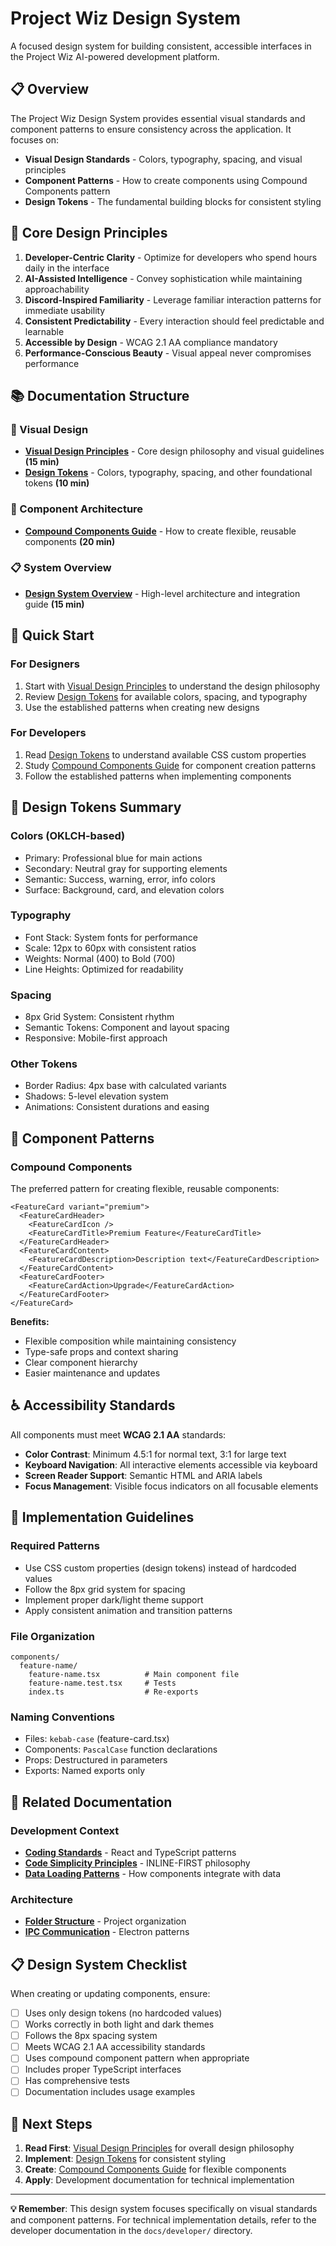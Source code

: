 # Project Wiz Design System

A focused design system for building consistent, accessible interfaces in the Project Wiz AI-powered development platform.

## 📋 Overview

The Project Wiz Design System provides essential visual standards and component patterns to ensure consistency across the application. It focuses on:

- **Visual Design Standards** - Colors, typography, spacing, and visual principles
- **Component Patterns** - How to create components using Compound Components pattern
- **Design Tokens** - The fundamental building blocks for consistent styling

## 🎨 Core Design Principles

1. **Developer-Centric Clarity** - Optimize for developers who spend hours daily in the interface
2. **AI-Assisted Intelligence** - Convey sophistication while maintaining approachability
3. **Discord-Inspired Familiarity** - Leverage familiar interaction patterns for immediate usability
4. **Consistent Predictability** - Every interaction should feel predictable and learnable
5. **Accessible by Design** - WCAG 2.1 AA compliance mandatory
6. **Performance-Conscious Beauty** - Visual appeal never compromises performance

## 📚 Documentation Structure

### **🎨 Visual Design**

- **[Visual Design Principles](./visual-design-principles.md)** - Core design philosophy and visual guidelines **(15 min)**
- **[Design Tokens](./design-tokens.md)** - Colors, typography, spacing, and other foundational tokens **(10 min)**

### **🧩 Component Architecture**

- **[Compound Components Guide](./compound-components-guide.md)** - How to create flexible, reusable components **(20 min)**

### **📋 System Overview**

- **[Design System Overview](./design-system-overview.md)** - High-level architecture and integration guide **(15 min)**

## 🚀 Quick Start

### For Designers

1. Start with [Visual Design Principles](./visual-design-principles.md) to understand the design philosophy
2. Review [Design Tokens](./design-tokens.md) for available colors, spacing, and typography
3. Use the established patterns when creating new designs

### For Developers

1. Read [Design Tokens](./design-tokens.md) to understand available CSS custom properties
2. Study [Compound Components Guide](./compound-components-guide.md) for component creation patterns
3. Follow the established patterns when implementing components

## 🎨 Design Tokens Summary

### **Colors (OKLCH-based)**

- Primary: Professional blue for main actions
- Secondary: Neutral gray for supporting elements
- Semantic: Success, warning, error, info colors
- Surface: Background, card, and elevation colors

### **Typography**

- Font Stack: System fonts for performance
- Scale: 12px to 60px with consistent ratios
- Weights: Normal (400) to Bold (700)
- Line Heights: Optimized for readability

### **Spacing**

- 8px Grid System: Consistent rhythm
- Semantic Tokens: Component and layout spacing
- Responsive: Mobile-first approach

### **Other Tokens**

- Border Radius: 4px base with calculated variants
- Shadows: 5-level elevation system
- Animations: Consistent durations and easing

## 🧩 Component Patterns

### **Compound Components**

The preferred pattern for creating flexible, reusable components:

```tsx
<FeatureCard variant="premium">
  <FeatureCardHeader>
    <FeatureCardIcon />
    <FeatureCardTitle>Premium Feature</FeatureCardTitle>
  </FeatureCardHeader>
  <FeatureCardContent>
    <FeatureCardDescription>Description text</FeatureCardDescription>
  </FeatureCardContent>
  <FeatureCardFooter>
    <FeatureCardAction>Upgrade</FeatureCardAction>
  </FeatureCardFooter>
</FeatureCard>
```

**Benefits:**

- Flexible composition while maintaining consistency
- Type-safe props and context sharing
- Clear component hierarchy
- Easier maintenance and updates

## ♿ Accessibility Standards

All components must meet **WCAG 2.1 AA** standards:

- **Color Contrast**: Minimum 4.5:1 for normal text, 3:1 for large text
- **Keyboard Navigation**: All interactive elements accessible via keyboard
- **Screen Reader Support**: Semantic HTML and ARIA labels
- **Focus Management**: Visible focus indicators on all focusable elements

## 🔧 Implementation Guidelines

### **Required Patterns**

- Use CSS custom properties (design tokens) instead of hardcoded values
- Follow the 8px grid system for spacing
- Implement proper dark/light theme support
- Apply consistent animation and transition patterns

### **File Organization**

```
components/
  feature-name/
    feature-name.tsx          # Main component file
    feature-name.test.tsx     # Tests
    index.ts                  # Re-exports
```

### **Naming Conventions**

- Files: `kebab-case` (feature-card.tsx)
- Components: `PascalCase` function declarations
- Props: Destructured in parameters
- Exports: Named exports only

## 🔗 Related Documentation

### **Development Context**

- **[Coding Standards](../developer/coding-standards.md)** - React and TypeScript patterns
- **[Code Simplicity Principles](../developer/code-simplicity-principles.md)** - INLINE-FIRST philosophy
- **[Data Loading Patterns](../developer/data-loading-patterns.md)** - How components integrate with data

### **Architecture**

- **[Folder Structure](../developer/folder-structure.md)** - Project organization
- **[IPC Communication](../developer/ipc-communication-patterns.md)** - Electron patterns

## 📋 Design System Checklist

When creating or updating components, ensure:

- [ ] Uses only design tokens (no hardcoded values)
- [ ] Works correctly in both light and dark themes
- [ ] Follows the 8px spacing system
- [ ] Meets WCAG 2.1 AA accessibility standards
- [ ] Uses compound component pattern when appropriate
- [ ] Includes proper TypeScript interfaces
- [ ] Has comprehensive tests
- [ ] Documentation includes usage examples

## 🎯 Next Steps

1. **Read First**: [Visual Design Principles](./visual-design-principles.md) for overall design philosophy
2. **Implement**: [Design Tokens](./design-tokens.md) for consistent styling
3. **Create**: [Compound Components Guide](./compound-components-guide.md) for flexible components
4. **Apply**: Development documentation for technical implementation

---

**💡 Remember**: This design system focuses specifically on visual standards and component patterns. For technical implementation details, refer to the developer documentation in the `docs/developer/` directory.
